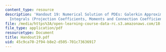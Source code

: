 ```yaml
---
content_type: resource
description: 'Handout 19: Numerical Solution of PDEs: Galerkin Approximation; Wavelet
  Integrals (Projection Coefficients, Moments and Connection Coefficients); Convergence'
file: /media/https%3A/open-learning-course-data-rc.s3.amazonaws.com/18-327-wavelets-filter-banks-and-applications-spring-2003/45c9ca702f94b8e2d505701c73636917_Handout19.pdf
file_type: application/pdf
resourcetype: Document
title: Handout19.pdf
uid: 45c9ca70-2f94-b8e2-d505-701c73636917
---
```

